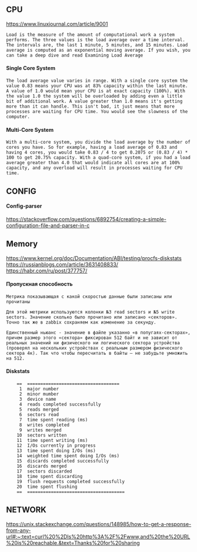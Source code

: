 ## CPU

https://www.linuxjournal.com/article/9001

    Load is the measure of the amount of computational work a system performs. The three values is the load average over a time interval. The intervals are, the last 1 minute, 5 minutes, and 15 minutes. Load average is computed as an exponential moving average. If you wish, you can take a deep dive and read Examining Load Average

#### Single Core System

    The load average value varies in range. With a single core system the value 0.83 means your CPU was at 83% capacity within the last minute. A value of 1.0 would mean your CPU is at exact capacity (100%). With the value 1.0 the system will be overloaded by adding even a little bit of additional work. A value greater than 1.0 means it's getting more than it can handle. This isn't bad, it just means that more processes are waiting for CPU time. You would see the slowness of the computer.

#### Multi-Core System

    With a multi-core system, you divide the load average by the number of cores you have. So for example, having a load average of 0.83 and having 4 cores, you would take 0.83 / 4 to get 0.2075 or (0.83 / 4) * 100 to get 20.75% capacity. With a quad-core system, if you had a load average greater than 4.0 that would indicate all cores are at 100% capacity, and any overload will result in processes waiting for CPU time.

## CONFIG

#### Config-parser

https://stackoverflow.com/questions/6892754/creating-a-simple-configuration-file-and-parser-in-c

## Memory

https://www.kernel.org/doc/Documentation/ABI/testing/procfs-diskstats
https://russianblogs.com/article/3631408833/
https://habr.com/ru/post/377757/

#### Пропускная способность

    Метрика показывающая с какой скоростью данные были записаны или прочитаны

    Для этой метрики используются колонки №3 read sectors и №5 write sectors. Значение сколько было прочитано или записано «секторов». Точно так же в zabbix сохраняем как изменение за секунду.

    Единственный ньюанс - значение в файле указанно «в попугаях-секторах», причем размер этого «сектора» фиксирован 512 байт и не зависит от реальных значений ни физического ни логического сектора устройства (проверял на нескольких устройствах с реальным размером физического сектора 4к). Так что чтобы пересчитать в байты — не забудьте умножить на 512.

#### Diskstats

		==  ===================================
		 1  major number
		 2  minor mumber
		 3  device name
		 4  reads completed successfully
		 5  reads merged
		 6  sectors read
		 7  time spent reading (ms)
		 8  writes completed
		 9  writes merged
		10  sectors written
		11  time spent writing (ms)
		12  I/Os currently in progress
		13  time spent doing I/Os (ms)
		14  weighted time spent doing I/Os (ms)
		15  discards completed successfully
		16  discards merged
		17  sectors discarded
		18  time spent discarding
		19  flush requests completed successfully
		20  time spent flushing
		==  =====================================

## NETWORK

https://unix.stackexchange.com/questions/148985/how-to-get-a-response-from-any-url#:~:text=curl%20%2DIs%20http%3A%2F%2Fwww,and%20the%20URL%20is%20reachable.&text=Thanks%20for%20sharing

